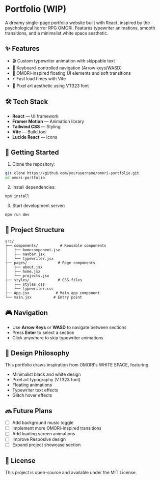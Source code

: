 # Portfolio (WIP)

A dreamy single-page portfolio website built with React, inspired by the psychological horror RPG OMORI. Features typewriter animations, smooth transitions, and a minimalist white space aesthetic.

## ✨ Features

- 🎬 Custom typewriter animation with skippable text
- 🎯 Keyboard-controlled navigation (Arrow keys/WASD)
- 🌌 OMORI-inspired floating UI elements and soft transitions
- ⚡ Fast load times with Vite
- 🎨 Pixel art aesthetic using VT323 font

## 🛠️ Tech Stack

- **React** — UI framework
- **Framer Motion** — Animation library
- **Tailwind CSS** — Styling
- **Vite** — Build tool
- **Lucide React** — Icons

## 🚀 Getting Started

1. Clone the repository:
```bash
git clone https://github.com/yourusername/omori-portfolio.git
cd omori-portfolio
```

2. Install dependencies:
```bash
npm install
```

3. Start development server:
```bash
npm run dev
```

## 📁 Project Structure

```
src/
├── components/          # Reusable components
│   ├── homecomponent.jsx
│   ├── navbar.jsx
│   └── typewriter.jsx
├── pages/              # Page components
│   ├── about.jsx
│   ├── home.jsx
│   └── projects.jsx
├── styles/             # CSS files
│   ├── styles.css
│   └── typewriter.css
├── App.jsx            # Main app component
└── main.jsx          # Entry point
```

## 🎮 Navigation

- Use **Arrow Keys** or **WASD** to navigate between sections
- Press **Enter** to select a section
- Click anywhere to skip typewriter animations

## 🎨 Design Philosophy

This portfolio draws inspiration from OMORI's WHITE SPACE, featuring:
- Minimalist black and white design
- Pixel art typography (VT323 font)
- Floating animations
- Typewriter text effects
- Glitch hover effects

## 🔜 Future Plans

- [ ] Add background music toggle
- [ ] Implement more OMORI-inspired transitions
- [ ] Add loading screen animations
- [ ] Improve Resposive design
- [ ] Expand project showcase section

## 📄 License

This project is open-source and available under the MIT License.